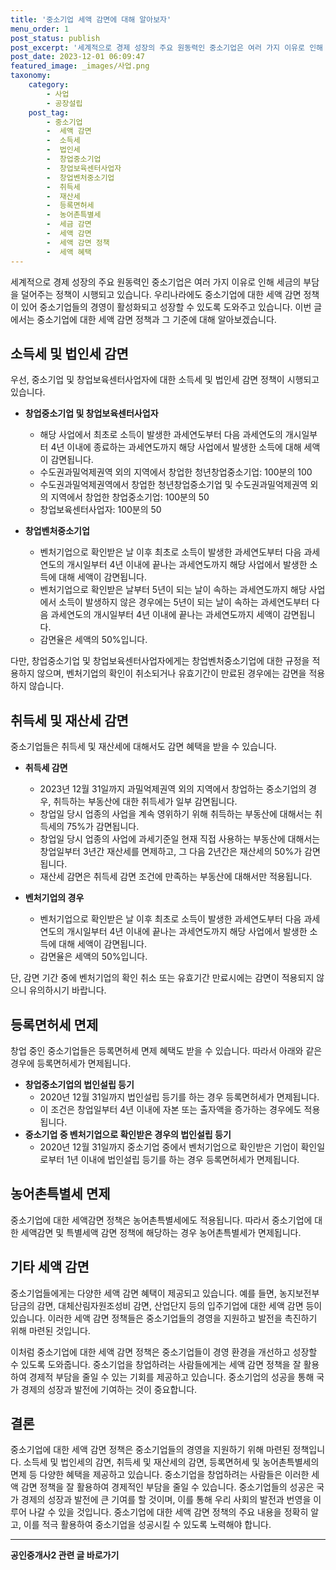 ```yaml
---
title: '중소기업 세액 감면에 대해 알아보자'
menu_order: 1
post_status: publish
post_excerpt: '세계적으로 경제 성장의 주요 원동력인 중소기업은 여러 가지 이유로 인해 세금의 부담을 덜어주는 정책이 시행되고 있습니다. 우리나라에도 중소기업에 대한 세액 감면 정책이 있어 중소기업들의 경영이 활성화되고 성장할 수 있도록 도와주고 있습니다. 이번 글에서는 중소기업에 대한 세액 감면 정책과 그 기준에 대해 알아보겠습니다.'
post_date: 2023-12-01 06:09:47
featured_image: _images/사업.png
taxonomy:
    category:
        - 사업
        - 공장설립
    post_tag:
        - 중소기업
        -  세액 감면
        -  소득세
        -  법인세
        -  창업중소기업
        -  창업보육센터사업자
        -  창업벤처중소기업
        -  취득세
        -  재산세
        -  등록면허세
        -  농어촌특별세
        -  세금 감면
        -  세액 감면
        -  세액 감면 정책
        -  세액 혜택
---
```



세계적으로 경제 성장의 주요 원동력인 중소기업은 여러 가지 이유로 인해 세금의 부담을 덜어주는 정책이 시행되고 있습니다. 우리나라에도 중소기업에 대한 세액 감면 정책이 있어 중소기업들의 경영이 활성화되고 성장할 수 있도록 도와주고 있습니다. 이번 글에서는 중소기업에 대한 세액 감면 정책과 그 기준에 대해 알아보겠습니다.

## 소득세 및 법인세 감면

우선, 중소기업 및 창업보육센터사업자에 대한 소득세 및 법인세 감면 정책이 시행되고 있습니다. 

- **창업중소기업 및 창업보육센터사업자**
   - 해당 사업에서 최초로 소득이 발생한 과세연도부터 다음 과세연도의 개시일부터 4년 이내에 종료하는 과세연도까지 해당 사업에서 발생한 소득에 대해 세액이 감면됩니다.
   - 수도권과밀억제권역 외의 지역에서 창업한 청년창업중소기업: 100분의 100
   - 수도권과밀억제권역에서 창업한 청년창업중소기업 및 수도권과밀억제권역 외의 지역에서 창업한 창업중소기업: 100분의 50
   - 창업보육센터사업자: 100분의 50

- **창업벤처중소기업**
   - 벤처기업으로 확인받은 날 이후 최초로 소득이 발생한 과세연도부터 다음 과세연도의 개시일부터 4년 이내에 끝나는 과세연도까지 해당 사업에서 발생한 소득에 대해 세액이 감면됩니다.
   - 벤처기업으로 확인받은 날부터 5년이 되는 날이 속하는 과세연도까지 해당 사업에서 소득이 발생하지 않은 경우에는 5년이 되는 날이 속하는 과세연도부터 다음 과세연도의 개시일부터 4년 이내에 끝나는 과세연도까지 세액이 감면됩니다.
   - 감면율은 세액의 50%입니다.

다만, 창업중소기업 및 창업보육센터사업자에게는 창업벤처중소기업에 대한 규정을 적용하지 않으며, 벤처기업의 확인이 취소되거나 유효기간이 만료된 경우에는 감면을 적용하지 않습니다.

## 취득세 및 재산세 감면

중소기업들은 취득세 및 재산세에 대해서도 감면 혜택을 받을 수 있습니다.
  
- **취득세 감면**
   - 2023년 12월 31일까지 과밀억제권역 외의 지역에서 창업하는 중소기업의 경우, 취득하는 부동산에 대한 취득세가 일부 감면됩니다.
   - 창업일 당시 업종의 사업을 계속 영위하기 위해 취득하는 부동산에 대해서는 취득세의 75%가 감면됩니다.
   - 창업일 당시 업종의 사업에 과세기준일 현재 직접 사용하는 부동산에 대해서는 창업일부터 3년간 재산세를 면제하고, 그 다음 2년간은 재산세의 50%가 감면됩니다.
   - 재산세 감면은 취득세 감면 조건에 만족하는 부동산에 대해서만 적용됩니다.

- **벤처기업의 경우**
   - 벤처기업으로 확인받은 날 이후 최초로 소득이 발생한 과세연도부터 다음 과세연도의 개시일부터 4년 이내에 끝나는 과세연도까지 해당 사업에서 발생한 소득에 대해 세액이 감면됩니다.
   - 감면율은 세액의 50%입니다.

단, 감면 기간 중에 벤처기업의 확인 취소 또는 유효기간 만료시에는 감면이 적용되지 않으니 유의하시기 바랍니다.

## 등록면허세 면제

창업 중인 중소기업들은 등록면허세 면제 혜택도 받을 수 있습니다. 따라서 아래와 같은 경우에 등록면허세가 면제됩니다.

- **창업중소기업의 법인설립 등기**
   - 2020년 12월 31일까지 법인설립 등기를 하는 경우 등록면허세가 면제됩니다.
   - 이 조건은 창업일부터 4년 이내에 자본 또는 출자액을 증가하는 경우에도 적용됩니다.
- **중소기업 중 벤처기업으로 확인받은 경우의 법인설립 등기**
   - 2020년 12월 31일까지 중소기업 중에서 벤처기업으로 확인받은 기업이 확인일로부터 1년 이내에 법인설립 등기를 하는 경우 등록면허세가 면제됩니다.

## 농어촌특별세 면제

중소기업에 대한 세액감면 정책은 농어촌특별세에도 적용됩니다. 따라서 중소기업에 대한 세액감면 및 특별세액 감면 정책에 해당하는 경우 농어촌특별세가 면제됩니다.

## 기타 세액 감면

중소기업들에게는 다양한 세액 감면 혜택이 제공되고 있습니다. 예를 들면, 농지보전부담금의 감면, 대체산림자원조성비 감면, 산업단지 등의 입주기업에 대한 세액 감면 등이 있습니다. 이러한 세액 감면 정책들은 중소기업들의 경영을 지원하고 발전을 촉진하기 위해 마련된 것입니다.

이처럼 중소기업에 대한 세액 감면 정책은 중소기업들이 경영 환경을 개선하고 성장할 수 있도록 도와줍니다. 중소기업을 창업하려는 사람들에게는 세액 감면 정책을 잘 활용하여 경제적 부담을 줄일 수 있는 기회를 제공하고 있습니다. 중소기업의 성공을 통해 국가 경제의 성장과 발전에 기여하는 것이 중요합니다. 

## 결론

중소기업에 대한 세액 감면 정책은 중소기업들의 경영을 지원하기 위해 마련된 정책입니다. 소득세 및 법인세의 감면, 취득세 및 재산세의 감면, 등록면허세 및 농어촌특별세의 면제 등 다양한 혜택을 제공하고 있습니다. 중소기업을 창업하려는 사람들은 이러한 세액 감면 정책을 잘 활용하여 경제적인 부담을 줄일 수 있습니다. 중소기업들의 성공은 국가 경제의 성장과 발전에 큰 기여를 할 것이며, 이를 통해 우리 사회의 발전과 번영을 이루어 나갈 수 있을 것입니다. 중소기업에 대한 세액 감면 정책의 주요 내용을 정확히 알고, 이를 적극 활용하여 중소기업을 성공시킬 수 있도록 노력해야 합니다.
<!-- wp:separator -->
<hr class="wp-block-separator has-alpha-channel-opacity"/>
<!-- /wp:separator -->

<!-- wp:group {"backgroundColor":"base","layout":{"type":"constrained"}} -->
<div class="wp-block-group has-base-background-color has-background"><!-- wp:paragraph {"align":"center","fontSize":"medium"} -->
<p class="has-text-align-center has-large-font-size"><strong>공인중개사2 관련 글 바로가기</strong></p>
<!-- /wp:paragraph -->


<!-- wp:latest-posts
{"categories":[{"id":22741,"count":19,"description":"","link":"https://uknowlaw.com/category/%ea%b3%b5%ec%9d%b8%ec%a4%91%ea%b0%9c%ec%82%ac2/","name":"공인중개사2","slug":"공인중개사2","taxonomy":"category","parent":0,"meta":[],"_links":{"self":[{"href":"https://uknowlaw.com/wp-json/wp/v2/categories/22741"}],"collection":[{"href":"https://uknowlaw.com/wp-json/wp/v2/categories"}],"about":[{"href":"https://uknowlaw.com/wp-json/wp/v2/taxonomies/category"}],"wp:post_type":[{"href":"https://uknowlaw.com/wp-json/wp/v2/posts?categories=22741"}],"curies":[{"name":"wp","href":"https://api.w.org/{rel}","templated":true}]}}],"postsToShow":100,"excerptLength":28,"postLayout":"grid","columns":2,"featuredImageAlign":"left","featuredImageSizeSlug":"large","fontSize":"small"} /--></div>
<!-- /wp:group -->